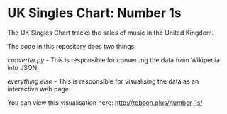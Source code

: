 # UK Singles Chart: Number 1s

The UK Singles Chart tracks the sales of music in the United Kingdom. 

The code in this repository does two things:

*converter.py* - This is responsible for converting the data from Wikipedia into JSON.

*everything else* - This is responsible for visualising the data as an interactive web page.

You can view this visualisation here: http://robson.plus/number-1s/